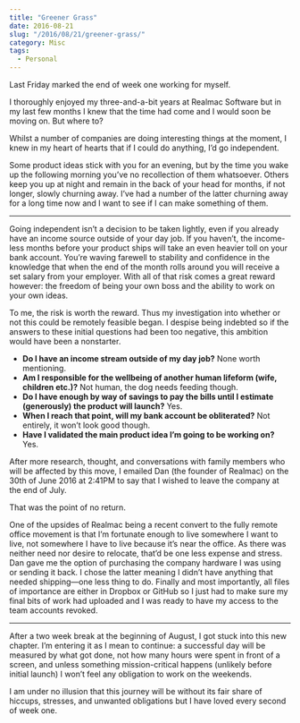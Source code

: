 ```yaml
---
title: "Greener Grass"
date: 2016-08-21
slug: "/2016/08/21/greener-grass/"
category: Misc
tags:
  - Personal
---
```


Last Friday marked the end of week one working for myself.

I thoroughly enjoyed my three-and-a-bit years at Realmac Software but in my last few months I knew that the time had come and I would soon be moving on. But where to?

Whilst a number of companies are doing interesting things at the moment, I knew in my heart of hearts that if I could do anything, I’d go independent.

Some product ideas stick with you for an evening, but by the time you wake up the following morning you’ve no recollection of them whatsoever. Others keep you up at night and remain in the back of your head for months, if not longer, slowly churning away. I’ve had a number of the latter churning away for a long time now and I want to see if I can make something of them.

* * *

Going independent isn’t a decision to be taken lightly, even if you already have an income source outside of your day job. If you haven’t, the income-less months before your product ships will take an even heavier toll on your bank account. You’re waving farewell to stability and confidence in the knowledge that when the end of the month rolls around you will receive a set salary from your employer. With all of that risk comes a great reward however: the freedom of being your own boss and the ability to work on your own ideas.

To me, the risk is worth the reward. Thus my investigation into whether or not this could be remotely feasible began. I despise being indebted so if the answers to these initial questions had been too negative, this ambition would have been a nonstarter.

- **Do I have an income stream outside of my day job?** None worth mentioning.
- **Am I responsible for the wellbeing of another human lifeform (wife, children etc.)?** Not human, the dog needs feeding though.
- **Do I have enough by way of savings to pay the bills until I estimate (generously) the product will launch?** Yes.
- **When I reach that point, will my bank account be obliterated?** Not entirely, it won’t look good though.
- **Have I validated the main product idea I’m going to be working on?** Yes.

After more research, thought, and conversations with family members who will be affected by this move, I emailed Dan (the founder of Realmac) on the 30th of June 2016 at 2:41PM to say that I wished to leave the company at the end of July.

That was the point of no return.

One of the upsides of Realmac being a recent convert to the fully remote office movement is that I’m fortunate enough to live somewhere I want to live, not somewhere I have to live because it’s near the office. As there was neither need nor desire to relocate, that’d be one less expense and stress. Dan gave me the option of purchasing the company hardware I was using or sending it back. I chose the latter meaning I didn’t have anything that needed shipping—one less thing to do. Finally and most importantly, all files of importance are either in Dropbox or GitHub so I just had to make sure my final bits of work had uploaded and I was ready to have my access to the team accounts revoked.

* * *

After a two week break at the beginning of August, I got stuck into this new chapter. I’m entering it as I mean to continue: a successful day will be measured by what got done, not how many hours were spent in front of a screen, and unless something mission-critical happens (unlikely before initial launch) I won’t feel any obligation to work on the weekends.

I am under no illusion that this journey will be without its fair share of hiccups, stresses, and unwanted obligations but I have loved every second of week one.

